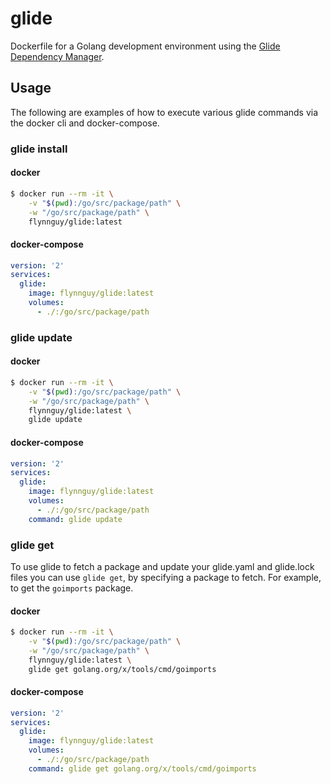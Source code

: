 # glide

Dockerfile for a Golang development environment using the
[Glide Dependency Manager](https://github.com/Masterminds/glide).

## Usage
The following are examples of how to execute various glide commands via the
docker cli and docker-compose.

### glide install
#### docker
```sh
$ docker run --rm -it \
    -v "$(pwd):/go/src/package/path" \
    -w "/go/src/package/path" \
    flynnguy/glide:latest
```

#### docker-compose
```yaml
version: '2'
services:
  glide:
    image: flynnguy/glide:latest
    volumes:
      - ./:/go/src/package/path
```

### glide update
#### docker
```sh
$ docker run --rm -it \
    -v "$(pwd):/go/src/package/path" \
    -w "/go/src/package/path" \
    flynnguy/glide:latest \
    glide update
```

#### docker-compose
```yaml
version: '2'
services:
  glide:
    image: flynnguy/glide:latest
    volumes:
      - ./:/go/src/package/path
    command: glide update
```

### glide get
To use glide to fetch a package and update your glide.yaml and glide.lock files
you can use `glide get`, by specifying a package to fetch. For example, to get
the `goimports` package.

#### docker
```sh
$ docker run --rm -it \
    -v "$(pwd):/go/src/package/path" \
    -w "/go/src/package/path" \
    flynnguy/glide:latest \
    glide get golang.org/x/tools/cmd/goimports
```

#### docker-compose
```yaml
version: '2'
services:
  glide:
    image: flynnguy/glide:latest
    volumes:
      - ./:/go/src/package/path
    command: glide get golang.org/x/tools/cmd/goimports
```

